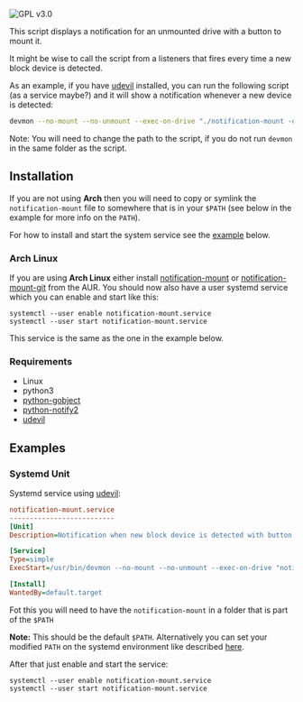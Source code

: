 ![GPL v3.0](https://img.shields.io/github/license/patrick96/notification-mount.svg)

This script displays a notification for an unmounted drive with a button to mount it.

It might be wise to call the script from a listeners that fires every time a new block device is detected.

As an example, if you have [udevil][udevil] installed, you can run the following script (as a service maybe?) and it will show a notification whenever a new device is detected:

```bash
devmon --no-mount --no-unmount --exec-on-drive "./notification-mount -d %f"
```
Note: You will need to change the path to the script, if you do not run `devmon` in the same folder as the script.

## Installation
If you are not using **Arch** then you will need to copy or symlink the `notification-mount` file to somewhere that is in your `$PATH` (see below in the example for more info on the `PATH`).

For how to install and start the system service see the [example](#systemd-unit) below.
### Arch Linux
If you are using **Arch Linux** either install [notification-mount][notification-mount] or [notification-mount-git][notification-mount-git] from the AUR.
You should now also have a user systemd service which you can enable and start like this:
```
systemctl --user enable notification-mount.service
systemctl --user start notification-mount.service
```
This service is the same as the one in the example below. 
### Requirements
* Linux
* python3
* [python-gobject](https://wiki.gnome.org/Projects/PyGObject)
* [python-notify2](https://pypi.python.org/pypi/notify2)
* [udevil][udevil]

## Examples
### Systemd Unit
Systemd service using [udevil][udevil]:
```ini
notification-mount.service
--------------------------
[Unit]
Description=Notification when new block device is detected with button to mount

[Service]
Type=simple
ExecStart=/usr/bin/devmon --no-mount --no-unmount --exec-on-drive "notification-mount -d %%f"

[Install]
WantedBy=default.target
```
Fot this you will need to have the `notification-mount` in a folder that is part of the `$PATH`

**Note:** This should be the default `$PATH`. Alternatively you can set your modified `PATH` on the systemd environment like described [here](https://wiki.archlinux.org/index.php/Systemd/User#PATH). 

After that just enable and start the service:
```
systemctl --user enable notification-mount.service
systemctl --user start notification-mount.service
```

[udevil]: https://ignorantguru.github.io/udevil/
[notification-mount]: https://aur.archlinux.org/packages/notification-mount
[notification-mount-git]: https://aur.archlinux.org/packages/notification-mount-git
